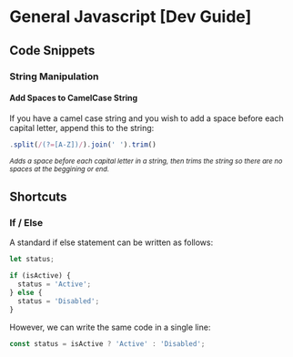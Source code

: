 # General Javascript [Dev Guide]

## Code Snippets
### String Manipulation
#### Add Spaces to CamelCase String
If you have a camel case string and you wish to add a space before each capital letter, append this to the string:

```js
.split(/(?=[A-Z])/).join(' ').trim()
```
<sup>*Adds a space before each capital letter in a string, then trims the string so there are no spaces at the beggining or end.*</sup>

## Shortcuts

### If / Else
A standard if else statement can be written as follows:

```js
let status;

if (isActive) {
  status = 'Active';
} else {
  status = 'Disabled';
}
```

However, we can write the same code in a single line:
```js
const status = isActive ? 'Active' : 'Disabled';
```
